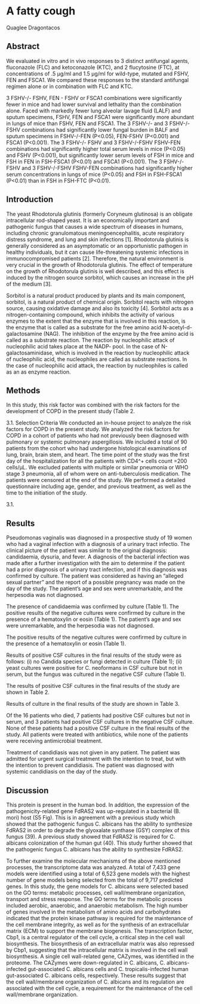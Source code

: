 # A fatty cough
Quaglee Dragontacos


## Abstract

We evaluated in vitro and in vivo responses to 3 distinct antifungal agents, fluconazole (FLC) and ketoconazole (KTC), and 2 flucytosine (FTC), at concentrations of .5 µg/ml and 1.5 µg/ml for wild-type, mutated and FSHV, FEN and FSCA1. We compared these responses to the standard antifungal regimen alone or in combination with FLC and KTC.

3 FSHV-/- FSHV, FEN - FSHV or FSCA1 combinations were significantly fewer in mice and had lower survival and lethality than the combination alone. Faced with markedly fewer lung alveolar lavage fluid (LALF) and sputum specimens, FSHV, FEN and FSCA1 were significantly more abundant in lungs of mice than FSHV, FEN and FSCA1. The 3 FSHV-/- and 3 FSHV-/- FSHV combinations had significantly lower fungal burden in BALF and sputum specimens in FSHV-/-FEN (P<0.05), FEN-FSHV (P<0.001) and FSCA1 (P<0.001). The 3 FSHV-/- FSHV and 3 FSHV-/-FSHV FSHV-FEN combinations had significantly higher total serum levels in mice (P<0.05) and FSHV (P<0.001), but significantly lower serum levels of FSH in mice and FSH in FEN in FSH-FSCA1 (P<0.01) and FSCA1 (P<0.001). The 3 FSHV-/- FSHV and 3 FSHV-/-FSHV FSHV-FEN combinations had significantly higher serum concentrations in lungs of mice (P<0.05) and FSH in FSH-FSCA1 (P<0.01) than in FSH in FSH-FTC (P<0.01).


## Introduction
The yeast Rhodotorula glutinis (formerly Coryneum glutinosa) is an obligate intracellular rod-shaped yeast. It is an economically important and pathogenic fungus that causes a wide spectrum of diseases in humans, including chronic granulomatous meningoencephalitis, acute respiratory distress syndrome, and lung and skin infections [1]. Rhodotorula glutinis is generally considered as an asymptomatic or an opportunistic pathogen in healthy individuals, but it can cause life-threatening systemic infections in immunocompromised patients [2]. Therefore, the natural environment is very crucial in the growth of Rhodotorula glutinis. The effect of temperature on the growth of Rhodotorula glutinis is well described, and this effect is induced by the nitrogen source sorbitol, which causes an increase in the pH of the medium [3].

Sorbitol is a natural product produced by plants and its main component, sorbitol, is a natural product of chemical origin. Sorbitol reacts with nitrogen source, causing oxidative damage and also its toxicity [4]. Sorbitol acts as a nitrogen-containing compound, which inhibits the activity of various enzymes to the extent that the enzyme that is involved in this reaction, is the enzyme that is called as a substrate for the free amino acid N-acetyl-d-galactosamine (NAG). The inhibition of the enzyme by the free amino acid is called as a substrate reaction. The reaction by nucleophilic attack of nucleophilic acid takes place at the NADP- pool. In the case of N-galactosaminidase, which is involved in the reaction by nucleophilic attack of nucleophilic acid, the nucleophiles are called as substrate reactions. In the case of nucleophilic acid attack, the reaction by nucleophiles is called as an as enzyme reaction.


## Methods
In this study, this risk factor was combined with the risk factors for the development of COPD in the present study (Table 2.

3.1. Selection Criteria
We conducted an in-house project to analyze the risk factors for COPD in the present study. We analyzed the risk factors for COPD in a cohort of patients who had not previously been diagnosed with pulmonary or systemic pulmonary aspergillosis. We included a total of 90 patients from the cohort who had undergone histological examinations of lung, brain, brain stem, and heart. The time point of the study was the first day of the hospitalization for all the patients with CD4^+ cells count =200 cells/µL. We excluded patients with multiple or similar pneumonia or WHO stage 3 pneumonia, all of whom were on anti-tuberculosis medication. The patients were censored at the end of the study. We performed a detailed questionnaire including age, gender, and previous treatment, as well as the time to the initiation of the study.

3.1.


## Results

Pseudomonas vaginalis was diagnosed in a prospective study of 19 women who had a vaginal infection with a diagnosis of a urinary tract infectio. The clinical picture of the patient was similar to the original diagnosis: candidaemia, dysuria, and fever. A diagnosis of the bacterial infection was made after a further investigation with the aim to determine if the patient had a prior diagnosis of a urinary tract infection, and if this diagnosis was confirmed by culture. The patient was considered as having an “alleged sexual partner” and the report of a possible pregnancy was made on the day of the study. The patient’s age and sex were unremarkable, and the herpesodia was not diagnosed.

The presence of candidaemia was confirmed by culture (Table 1). The positive results of the negative cultures were confirmed by culture in the presence of a hematoxylin or eosin (Table 1). The patient’s age and sex were unremarkable, and the herpesodia was not diagnosed.

The positive results of the negative cultures were confirmed by culture in the presence of a hematoxylin or eosin (Table 1).

Results of positive CSF cultures in the final results of the study were as follows: (i) no Candida species or fungi detected in culture (Table 1); (ii) yeast cultures were positive for C. neoformans in CSF culture but not in serum, but the fungus was cultured in the negative CSF culture (Table 1).

The results of positive CSF cultures in the final results of the study are shown in Table 2.

Results of culture in the final results of the study are shown in Table 3.

Of the 16 patients who died, 7 patients had positive CSF cultures but not in serum, and 3 patients had positive CSF cultures in the negative CSF culture. None of these patients had a positive CSF culture in the final results of the study. All patients were treated with antibiotics, while none of the patients were receiving antimicrobial treatment.

Treatment of candidiasis was not given in any patient. The patient was admitted for urgent surgical treatment with the intention to treat, but with the intention to prevent candidiasis. The patient was diagnosed with systemic candidiasis on the day of the study.


## Discussion
This protein is present in the human bod. In addition, the expression of the pathogenicity-related gene FdRAS2 was up-regulated in a bacterial (B. mori) host (S5 Fig). This is in agreement with a previous study which showed that the pathogenic fungus C. albicans has the ability to synthesize FdRAS2 in order to degrade the glyoxalate synthase (GSY) complex of this fungus (39). A previous study showed that FdRAS2 is required for C. albicans colonization of the human gut (40). This study further showed that the pathogenic fungus C. albicans has the ability to synthesize FdRAS2.

To further examine the molecular mechanisms of the above mentioned processes, the transcriptome data was analyzed. A total of 7,433 gene models were identified using a total of 6,523 gene models with the highest number of gene models being selected from the total of 9,717 predicted genes. In this study, the gene models for C. albicans were selected based on the GO terms: metabolic processes, cell wall/membrane organization, transport and stress response. The GO terms for the metabolic process included aerobic, anaerobic, and anaerobic metabolism. The high number of genes involved in the metabolism of amino acids and carbohydrates indicated that the protein kinase pathway is required for the maintenance of the cell membrane integrity, as well as for the synthesis of an extracellular matrix (ECM) to support the membrane biogenesis. The transcription factor, Cbp1, is a central regulator of the cell cycle, a critical step in the cell wall biosynthesis. The biosynthesis of an extracellular matrix was also repressed by Cbp1, suggesting that the intracellular matrix is involved in the cell wall biosynthesis. A single cell wall-related gene, CAZymes, was identified in the proteome. The CAZymes were down-regulated in C. albicans, C. albicans-infected gut-associated C. albicans cells and C. tropicalis-infected human gut-associated C. albicans cells, respectively. These results suggest that the cell wall/membrane organization of C. albicans and its regulation are associated with the cell cycle, a requirement for the maintenance of the cell wall/membrane organization.
